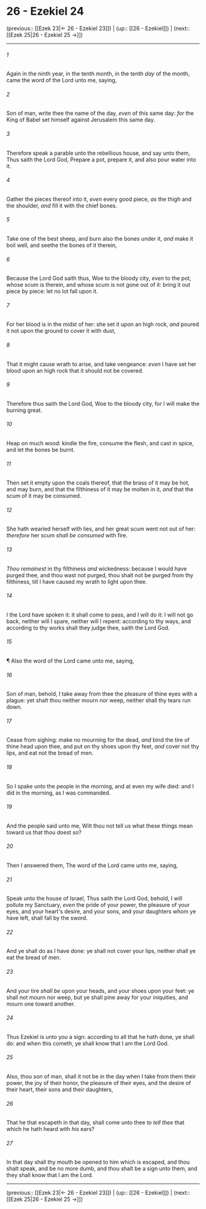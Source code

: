 # 26 - Ezekiel 24

(previous:: [[Ezek 23|← 26 - Ezekiel 23]]) | (up:: [[26 - Ezekiel]]) | (next:: [[Ezek 25|26 - Ezekiel 25 →]])

***


###### 1 
Again in the ninth year, in the tenth month, in the tenth _day_ of the month, came the word of the Lord unto me, saying, 

###### 2 
Son of man, write thee the name of the day, _even_ of this same day: _for_ the King of Babel set himself against Jerusalem this same day. 

###### 3 
Therefore speak a parable unto the rebellious house, and say unto them, Thus saith the Lord God, Prepare a pot, prepare it, and also pour water into it. 

###### 4 
Gather the pieces thereof into it, _even_ every good piece, _as_ the thigh and the shoulder, _and_ fill it with the chief bones. 

###### 5 
Take one of the best sheep, and burn also the bones under it, _and_ make it boil well, and seethe the bones of it therein, 

###### 6 
Because the Lord God saith thus, Woe to the bloody city, _even_ to the pot, whose scum is therein, and whose scum is not gone out of it: bring it out piece by piece: let no lot fall upon it. 

###### 7 
For her blood is in the midst of her: she set it upon an high rock, _and_ poured it not upon the ground to cover it with dust, 

###### 8 
That it might cause wrath to arise, and take vengeance: _even_ I have set her blood upon an high rock that it should not be covered. 

###### 9 
Therefore thus saith the Lord God, Woe to the bloody city, for I will make the burning great. 

###### 10 
Heap on much wood: kindle the fire, consume the flesh, and cast in spice, and let the bones be burnt. 

###### 11 
Then set it empty upon the coals thereof, that the brass of it may be hot, and may burn, and that the filthiness of it may be molten in it, _and_ that the scum of it may be consumed. 

###### 12 
She hath wearied herself with lies, and her great scum went not out of her: _therefore_ her scum _shall be consumed_ with fire. 

###### 13 
_Thou remainest_ in thy filthiness _and_ wickedness: because I would have purged thee, and thou wast not purged, thou shalt not be purged from thy filthiness, till I have caused my wrath to light upon thee. 

###### 14 
I the Lord have spoken it: it shall come to pass, and I will do it: I will not go back, neither will I spare, neither will I repent: according to thy ways, and according to thy works shall they judge thee, saith the Lord God. 

###### 15 
¶ Also the word of the Lord came unto me, saying, 

###### 16 
Son of man, behold, I take away from thee the pleasure of thine eyes with a plague: yet shalt thou neither mourn nor weep, neither shall thy tears run down. 

###### 17 
Cease from sighing: make no mourning for the dead, _and_ bind the tire of thine head upon thee, and put on thy shoes upon thy feet, _and_ cover not thy lips, and eat not the bread of men. 

###### 18 
So I spake unto the people in the morning, and at even my wife died: and I did in the morning, as I was commanded. 

###### 19 
And the people said unto me, Wilt thou not tell us what these things mean toward us that thou doest so? 

###### 20 
Then I answered them, The word of the Lord came unto me, saying, 

###### 21 
Speak unto the house of Israel, Thus saith the Lord God, behold, I will pollute my Sanctuary, _even_ the pride of your power, the pleasure of your eyes, and your heart's desire, and your sons, and your daughters whom ye have left, shall fall by the sword. 

###### 22 
And ye shall do as I have done: ye shall not cover your lips, neither shall ye eat the bread of men. 

###### 23 
And your tire _shall be_ upon your heads, and your shoes upon your feet: ye shall not mourn nor weep, but ye shall pine away for your iniquities, and mourn one toward another. 

###### 24 
Thus Ezekiel is unto you a sign: according to all that he hath done, ye shall do: and when this cometh, ye shall know that I am the Lord God. 

###### 25 
Also, thou son of man, shall it not be in the day when I take from them their power, the joy of their honor, the pleasure of their eyes, and the desire of their heart, their sons and their daughters, 

###### 26 
That he that escapeth in that day, shall come unto thee _to tell thee_ that which he hath heard with _his_ ears? 

###### 27 
In that day shall thy mouth be opened to him which is escaped, and thou shalt speak, and be no more dumb, and thou shalt be a sign unto them, and they shall know that I am the Lord.

***

(previous:: [[Ezek 23|← 26 - Ezekiel 23]]) | (up:: [[26 - Ezekiel]]) | (next:: [[Ezek 25|26 - Ezekiel 25 →]])
